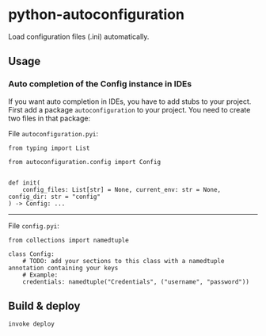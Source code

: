 # python-autoconfiguration

Load configuration files (.ini) automatically.


## Usage

### Auto completion of the Config instance in IDEs

If you want auto completion in IDEs, you have to add stubs to your project. First add
 a package `autoconfiguration` to your project. You need to create two files in that
 package:

File `autoconfiguration.pyi`:
```
from typing import List

from autoconfiguration.config import Config


def init(
    config_files: List[str] = None, current_env: str = None, config_dir: str = "config"
) -> Config: ...
```

---

File `config.pyi`:
```
from collections import namedtuple

class Config:
    # TODO: add your sections to this class with a namedtuple annotation containing your keys
    # Example:
    credentials: namedtuple("Credentials", ("username", "password"))
```


## Build & deploy

`invoke deploy`
